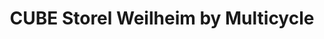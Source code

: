 ---
title: "CUBE Storel Weilheim by Multicycle"
url: /weilheim-in-oberbayern/cube-storel-weilheim-by-multicycle/
shop: Fahrrad
---